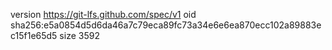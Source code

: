 version https://git-lfs.github.com/spec/v1
oid sha256:e5a0854d5d6da46a7c79eca89fc73a34e6e6ea870ecc102a89883ec15f1e65d5
size 3592
